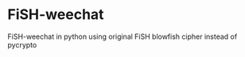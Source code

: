 FiSH-weechat
============

FiSH-weechat in python using original FiSH blowfish cipher instead of pycrypto